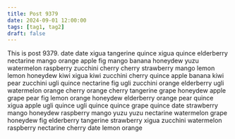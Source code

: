 ```yaml
---
title: Post 9379
date: 2024-09-01 12:00:00
tags: [tag1, tag2]
draft: false
---
```

This is post 9379.
date
date
xigua
tangerine
quince
xigua
quince
elderberry
nectarine
mango
orange
apple
fig
mango
banana
honeydew
yuzu
watermelon
raspberry
zucchini
cherry
cherry
strawberry
mango
lemon
lemon
honeydew
kiwi
xigua
kiwi
zucchini
cherry
quince
apple
banana
kiwi
pear
zucchini
ugli
quince
nectarine
fig
ugli
zucchini
orange
elderberry
ugli
watermelon
orange
cherry
orange
cherry
tangerine
grape
honeydew
apple
grape
pear
fig
lemon
orange
honeydew
elderberry
orange
pear
quince
xigua
apple
ugli
quince
ugli
quince
quince
grape
quince
date
strawberry
mango
honeydew
raspberry
mango
yuzu
yuzu
nectarine
watermelon
grape
honeydew
fig
elderberry
tangerine
strawberry
xigua
zucchini
watermelon
raspberry
nectarine
cherry
date
lemon
orange
